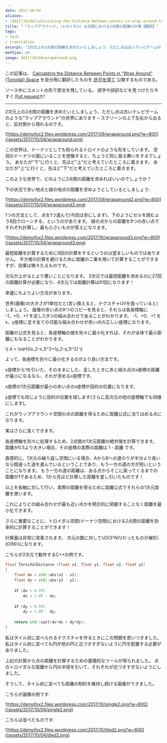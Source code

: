 ```yaml
---
date: 2017-10-04
aliases:
- /2017/10/04/calculating-the-distance-between-points-in-wrap-around-toroidal-space.html
title: "「ラップアラウンド」（トロイダル）な空間における2点間の距離の計算【翻訳】"
tags:
- tech
- translation
excerpt: "2次元上の2点間の距離を求めたいとしましょう、ただし点は古いテレビゲームのような“ラップアラウンド”の世界にあります – スクリーンの上下左右から出ると、反対側から現れるのです。"
mathjax: on
image: 2017/10/04/wraparound.png
---
```


この記事は、
[Calculating the Distance Between Points in “Wrap Around” (Toroidal) Space](https://blog.demofox.org/2017/10/01/calculating-the-distance-between-points-in-wrap-around-toroidal-space/)
を自分用に翻訳したものを
[許可を得て](https://blog.demofox.org/2017/10/01/calculating-the-distance-between-points-in-wrap-around-toroidal-space/#comment-526)
公開するものである。

ソース中にコメントの形で原文を残している。
誤字や誤訳などを見つけたら今すぐ
[Pull request](https://github.com/kotet/blog.kotet.jp)だ!

---

<!--# [Calculating the Distance Between Points in “Wrap Around” (Toroidal) Space](https://blog.demofox.org/2017/10/01/calculating-the-distance-between-points-in-wrap-around-toroidal-space/)-->

<!-- Let’s say you are trying to find the distance between two points in 2D, but that these points are in a universe that “wraps around” like old video games – leaving the screen on the right, left, top or bottom side makes you re-appear on the opposite edge. -->

2次元上の2点間の距離を求めたいとしましょう、ただし点は古いテレビゲームのような“ラップアラウンド”の世界にあります – スクリーンの上下左右から出ると、反対側から現れるのです。

<!-- ![](https://demofox2.files.wordpress.com/2017/09/wraparound.png?w=800) -->

![https://demofox2.files.wordpress.com/2017/09/wraparound.png?w=800](/assets/2017/10/04/wraparound.png)

<!-- This universe is actually shaped like a toroid, also known as a doughnut. If you imagine yourself being on the inside surface of a hollow doughnut, it would behave exactly this way. If you go “down” you end up where you previously considered “up”. If you go far enough “left” you end up where you previously considered “right”. -->

この世界は、ドーナツとしても知られるトロイドのような形をしています。
空洞のドーナツの面にいることを想像すると、ちょうど同じ振る舞いをするでしょう。
あなたが“下“に行くと、先ほど”上“だと考えていたところに着きます。
あなたが“上“に行くと、先ほど”下“だと考えていたところに着きます。

<!-- How would you calculate the distance between two points in a universe like this? -->

このような世界で、どのように2点間の距離を求めればいいのでしょうか？

<!-- Let’s imagine the situation below where we are trying to find the distance between the red point and the green point: -->

下の状況で赤い地点と緑の地点の距離を求めようとしているとしましょう:

<!-- ![](https://demofox2.files.wordpress.com/2017/09/wraparound2.png?w=800) -->

![https://demofox2.files.wordpress.com/2017/09/wraparound2.png?w=800](/assets/2017/10/04/wraparound2.png)

<!-- One way to do this would be to pick one of the points (I’m picking red in this case) and clone it 8 times to surround the cell like the below. You’d calculate the distance from the green point to each of the 9 red points, and whatever distance was smallest would be the answer. -->

1つの方法として、点を1つ選んで(今回は赤にします)、下のようにセルを囲むよう8回クローンする、というのがあります。
緑の点からの距離を9つの赤い点でそれぞれ計算し、最も小さいものが答えになります。

<!-- ![](https://demofox2.files.wordpress.com/2017/10/wraparound3.png?w=800) -->

![https://demofox2.files.wordpress.com/2017/10/wraparound3.png?w=800](/assets/2017/10/04/wraparound3.png)

<!-- Something not so desirable about this is that it takes 9 distance calculations to find the minimum distance. You can work with squared distances instead of regular distances to avoid a square root on each of these distance calculations, but that’s still a bit of calculation to do. -->

最短距離を計算するために9回の計算をするというのは望ましいものではありません。
平方根の計算を避けるために距離の二乗を用いて計算することができますが、効果は微々たるものです。

<!-- Going up in dimensions makes the problem even worse. In 3D, it requires 27 distance calculations to find the shortest point, and 81 distance calculations in 4D! -->

次元が上がるとより悪いことになります。
3次元では最短距離を求めるのに27回の距離計算が必要になり、4次元では距離計算は81回になります！

<!-- Luckily there’s a better way to approach this. -->

幸運にもよりよい方法があります。

<!-- Let’s say that our universe (image) is 1 unit by 1 unit big (aka we are working in texture UVs). If you look at the image with 9 copies of the red dot, you can see that they are just the 9 possible combinations of having -1, +0, +1 on each axis added to the red dot’s coordinates. All possible combinations of the x and y axis having -1, +0 or +1 added to them are valid locations of the red dot. -->

世界(画像)の大きさが1単位だと(言い換えると、テクスチャUVを扱っていると)しましょう。
画像の赤い点の9つのコピーを見ると、それらは各座標軸に -1、+0、+1 を足した9つの組み合わせであることがわかります。
 -1、+0、+1 をx、y座標に足す全ての可能な組み合わせが赤い点の正しい座標になります。

<!-- Looking at the distance formula we can see that if we minimize each axis individually, that we will also end up with the minimal distance overall. -->

距離の公式を見ると、各座標軸の値を別々に最小化すれば、それが全体で最小距離にもなることがわかります。

<!-- ![d = \sqrt{(x_2-x_1)^2+(y_2-y_1)^2}](https://s0.wp.com/latex.php?latex=d+%3D+%5Csqrt%7B%28x_2-x_1%29%5E2%2B%28y_2-y_1%29%5E2%7D&bg=ffffff&fg=666666&s=0 "d = \sqrt{(x_2-x_1)^2+(y_2-y_1)^2}") -->

\\( d = \sqrt{(x_2-x_1)^2+(y_2-y_1)^2} \\)

<!-- So, the better way is to minimize each axis individually. -->

よって、各座標を別々に最小化するのがより良い方法です。

<!-- On the x axis you’d find if the x axis distance between the red and green point is minimal when you subtract 1 from the red dot’s x axis position, leave it alone, or add 1. -->

x座標から1を引いた、そのままにした、足したときに赤と緑の点のx座標の距離が最小になるなら、それが求めるx座標です。

<!-- Whichever x axis value of the red dot gives you the minimal x axis 1D distance is the x axis location to use. -->

x座標の1次元距離が最小の赤い点のx座標が目的の位置になります。

<!-- You’d repeat for the y axis to get the y axis location to use (and would repeat for any further axes for higher dimensions). -->

y座標でも同じように目的の位置を探します(さらに高次元の他の座標軸でも同様にします)。

<!-- This gives you the closest point which you can then plug into the distance formula to get the distance between the points in this wrap around space. -->

これがラップアラウンド空間の点の距離を得るために距離公式に当てはめる点になります。

<!-- You can actually do better though. -->

実はさらに良くできます。

<!-- Still working on each axis individually, you can calculate the absoluate value of the 1D distance between the two points on that axis. If that distance is greater than 0.5, the real distance for that axis is 1-distance. -->

各座標軸を別々に処理するため、2点間の1次元距離の絶対値を計算できます。
距離が0.5より大きい場合、その座標の実際の距離は 1 - 距離 です。

<!-- The intuition here is that if you are in a 1d repeating space, if going from A to B is more than half the distance, it means that you went the wrong way, and that going the other way is shorter. The distance of that other way is one minus whatever distance you just calculated since the distance from one point to itself is 1! -->

直感的に、1次元の繰り返し空間にいる場合、AからBへの道のりが半分より長いなら間違った道を進んでいるということであり、もう一方の道の方が短いということになります。
もう一方の道の距離は、ある点からそこに戻ってくるまでの距離が1であるため、1から先ほど計算した距離を差し引いたものです！

<!-- Do that for each axis and use those 1d distances in the distance formula to get the actual distance. -->

以上を各軸に対して行い、実際の距離を得るために距離公式でそれらの1次元距離を使います。

<!-- This lets you minimize the distance without having to explicitly figure out which combination makes the point closest. -->

これによりどの組み合わせが最も近い点かを明示的に把握することなく距離を最小化できます。

<!-- More importantly, it lets you efficiently calculate the distance between the two points in toroidal space (doughnut space!) -->

さらに重要なことに、トロイダル空間(ドーナツ空間)における2点間の距離を効率的に計算することができます！

<!-- The computational complexity is a lot better. It’s now linear in the number of dimensions: ![O(N)](https://s0.wp.com/latex.php?latex=O%28N%29&bg=ffffff&fg=666666&s=0 "O(N)"), instead of ![O(3^N)](https://s0.wp.com/latex.php?latex=O%283%5EN%29&bg=ffffff&fg=666666&s=0 "O(3^N)"). -->

計算量は非常に改善されます。
次元の数に対して\\(O(3^N)\\)だったものが線形\\(O(N)\\)になります。

<!-- Here is some C++ to show you how it would work in 2D. -->

こちらが2次元で動作するC++の例です。

<!-- ```cpp
float ToroidalDistance (float x1, float y1, float x2, float y2)
{
    float dx = std::abs(x2 - x1);
    float dy = std::abs(y2 - y1);
 
    if (dx > 0.5f)
        dx = 1.0f - dx;
 
    if (dy > 0.5f)
        dy = 1.0f - dy;
 
    return std::sqrt(dx*dx + dy*dy);
}
``` -->

```cpp
float ToroidalDistance (float x1, float y1, float x2, float y2)
{
    float dx = std::abs(x2 - x1);
    float dy = std::abs(y2 - y1);
 
    if (dx > 0.5f)
        dx = 1.0f - dx;
 
    if (dy > 0.5f)
        dy = 1.0f - dy;
 
    return std::sqrt(dx*dx + dy*dy);
}
```

<!-- I hit this problem trying to make a tileable texture. I needed to place a few circles on a texture such that the circles weren’t too close to each other, even when the texture was tiled. -->

私はタイル状に並べられるテクスチャを作るときにこの問題を思いつきました。
私はタイル状に並べても円が他の円と近づきすぎないように円を配置する必要がありました。

<!-- The calculations above gave me the basic tool needed to be able to calculate distances between points. Subtracting circle radii from the distance between points let me get toroidal distance between circles and make sure I didn’t place them too closely to each other. -->

上記の計算から点の距離を計算するための基礎的なツールが得られました。
点のトロイダルな距離から円の半径を引いて、それぞれが近づきすぎないようにしました。

<!-- That let me make an image that kept the distance constraints even when it was tiled. -->

そうして、タイル状に並べても距離の制約を維持し続ける画像ができました。

<!-- Here’s an example image by itself:   -->

こちらが画像の例です:

<!-- ![](https://demofox2.files.wordpress.com/2017/10/single2.png?w=800) -->

![https://demofox2.files.wordpress.com/2017/10/single2.png?w=800](/assets/2017/10/04/single2.png)

<!-- Here is the image tiled:   -->

こちらは並べたものです:

<!-- ![](https://demofox2.files.wordpress.com/2017/10/tiled2.png?w=800) -->

![https://demofox2.files.wordpress.com/2017/10/tiled2.png?w=800](/assets/2017/10/04/tiled2.png)